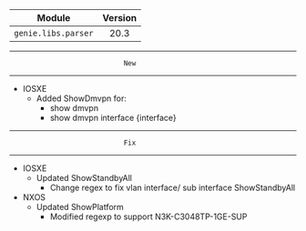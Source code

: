 | Module                  | Version       |
| ------------------------|:-------------:|
| ``genie.libs.parser``   |     20.3      |

--------------------------------------------------------------------------------
                                New
--------------------------------------------------------------------------------

* IOSXE
    * Added ShowDmvpn for:
        * show dmvpn
        * show dmvpn interface {interface}


--------------------------------------------------------------------------------
                                Fix
--------------------------------------------------------------------------------
* IOSXE
    * Updated ShowStandbyAll
	    * Change regex to fix vlan interface/ sub interface ShowStandbyAll
* NXOS
    * Updated ShowPlatform
        * Modified regexp to support N3K-C3048TP-1GE-SUP
